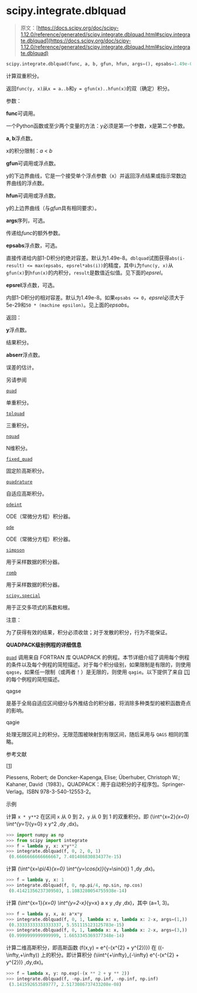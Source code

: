 # scipy.integrate.dblquad

> 原文：[https://docs.scipy.org/doc/scipy-1.12.0/reference/generated/scipy.integrate.dblquad.html#scipy.integrate.dblquad](https://docs.scipy.org/doc/scipy-1.12.0/reference/generated/scipy.integrate.dblquad.html#scipy.integrate.dblquad)

```py
scipy.integrate.dblquad(func, a, b, gfun, hfun, args=(), epsabs=1.49e-08, epsrel=1.49e-08)
```

计算双重积分。

返回`func(y, x)`从`x = a..b`和`y = gfun(x)..hfun(x)`的双（确定）积分。

参数：

**func**可调用。

一个Python函数或至少两个变量的方法：y必须是第一个参数，x是第二个参数。

**a, b**浮点数。

x的积分限制：*a* < *b*

**gfun**可调用或浮点数。

y的下边界曲线，它是一个接受单个浮点参数（x）并返回浮点结果或指示常数边界曲线的浮点数。

**hfun**可调用或浮点数。

y的上边界曲线（与*gfun*具有相同要求）。

**args**序列，可选。

传递给*func*的额外参数。

**epsabs**浮点数，可选。

直接传递给内部1-D积分的绝对容差。默认为1.49e-8。`dblquad`试图获得`abs(i-result) <= max(epsabs, epsrel*abs(i))`的精度，其中`i`为`func(y, x)`从`gfun(x)`到`hfun(x)`的内积分，`result`是数值近似值。见下面的*epsrel*。

**epsrel**浮点数，可选。

内部1-D积分的相对容差。默认为1.49e-8。如果`epsabs <= 0`，*epsrel*必须大于5e-29和`50 * (machine epsilon)`。见上面的*epsabs*。

返回：

**y**浮点数。

结果积分。

**abserr**浮点数。

误差的估计。

另请参阅

[`quad`](https://docs.scipy.org/doc/scipy-1.12.0/reference/generated/scipy.integrate.quad.html#scipy.integrate.quad "scipy.integrate.quad")

单重积分。

[`tplquad`](https://docs.scipy.org/doc/scipy-1.12.0/reference/generated/scipy.integrate.tplquad.html#scipy.integrate.tplquad "scipy.integrate.tplquad")

三重积分。

[`nquad`](https://docs.scipy.org/doc/scipy-1.12.0/reference/generated/scipy.integrate.nquad.html#scipy.integrate.nquad "scipy.integrate.nquad")

N维积分。

[`fixed_quad`](https://docs.scipy.org/doc/scipy-1.12.0/reference/generated/scipy.integrate.fixed_quad.html#scipy.integrate.fixed_quad "scipy.integrate.fixed_quad")

固定阶高斯积分。

[`quadrature`](https://docs.scipy.org/doc/scipy-1.12.0/reference/generated/scipy.integrate.quadrature.html#scipy.integrate.quadrature "scipy.integrate.quadrature")

自适应高斯积分。

[`odeint`](https://docs.scipy.org/doc/scipy-1.12.0/reference/generated/scipy.integrate.odeint.html#scipy.integrate.odeint "scipy.integrate.odeint")

ODE（常微分方程）积分器。

[`ode`](https://docs.scipy.org/doc/scipy-1.12.0/reference/generated/scipy.integrate.ode.html#scipy.integrate.ode "scipy.integrate.ode")

ODE（常微分方程）积分器。

[`simpson`](https://docs.scipy.org/doc/scipy-1.12.0/reference/generated/scipy.integrate.simpson.html#scipy.integrate.simpson "scipy.integrate.simpson")

用于采样数据的积分器。

[`romb`](https://docs.scipy.org/doc/scipy-1.12.0/reference/generated/scipy.integrate.romb.html#scipy.integrate.romb "scipy.integrate.romb")

用于采样数据的积分器。

[`scipy.special`](https://docs.scipy.org/doc/scipy-1.12.0/reference/special.html#module-scipy.special "scipy.special")

用于正交多项式的系数和根。

注意：

为了获得有效的结果，积分必须收敛；对于发散的积分，行为不能保证。

**QUADPACK级别例程的详细信息**

[`quad`](scipy.integrate.quad.html#scipy.integrate.quad "scipy.integrate.quad") 调用来自 FORTRAN 库 QUADPACK 的例程。本节详细介绍了调用每个例程的条件以及每个例程的简短描述。对于每个积分级别，如果限制是有限的，则使用 `qagse`，如果任一限制（或两者！）是无限的，则使用 `qagie`。以下提供了来自 [[1]](#rce0052b3f8ed-1) 的每个例程的简短描述。

qagse

是基于全局自适应区间细分与外推结合的积分器，将消除多种类型的被积函数奇点的影响。

qagie

处理无限区间上的积分。无限范围被映射到有限区间，随后采用与 `QAGS` 相同的策略。

参考文献

[[1](#id1)]

Piessens, Robert; de Doncker-Kapenga, Elise; Überhuber, Christoph W.; Kahaner, David（1983）。QUADPACK：用于自动积分的子程序包。Springer-Verlag。ISBN 978-3-540-12553-2。

示例

计算 `x * y**2` 在区间 `x` 从 0 到 2，`y` 从 0 到 1 的双重积分。即 \(\int^{x=2}_{x=0} \int^{y=1}_{y=0} x y^2 \,dy \,dx\)。

```py
>>> import numpy as np
>>> from scipy import integrate
>>> f = lambda y, x: x*y**2
>>> integrate.dblquad(f, 0, 2, 0, 1)
 (0.6666666666666667, 7.401486830834377e-15) 
```

计算 \(\int^{x=\pi/4}_{x=0} \int^{y=\cos(x)}_{y=\sin(x)} 1 \,dy \,dx\)。

```py
>>> f = lambda y, x: 1
>>> integrate.dblquad(f, 0, np.pi/4, np.sin, np.cos)
 (0.41421356237309503, 1.1083280054755938e-14) 
```

计算 \(\int^{x=1}_{x=0} \int^{y=2-x}_{y=x} a x y \,dy \,dx\)，其中 \(a=1, 3\)。

```py
>>> f = lambda y, x, a: a*x*y
>>> integrate.dblquad(f, 0, 1, lambda x: x, lambda x: 2-x, args=(1,))
 (0.33333333333333337, 5.551115123125783e-15)
>>> integrate.dblquad(f, 0, 1, lambda x: x, lambda x: 2-x, args=(3,))
 (0.9999999999999999, 1.6653345369377348e-14) 
```

计算二维高斯积分，即高斯函数 \(f(x,y) = e^{-(x^{2} + y^{2})}\) 在 \((-\infty,+\infty)\) 上的积分。即计算积分 \(\iint^{+\infty}_{-\infty} e^{-(x^{2} + y^{2})} \,dy\,dx\)。

```py
>>> f = lambda x, y: np.exp(-(x ** 2 + y ** 2))
>>> integrate.dblquad(f, -np.inf, np.inf, -np.inf, np.inf)
 (3.141592653589777, 2.5173086737433208e-08) 
```

